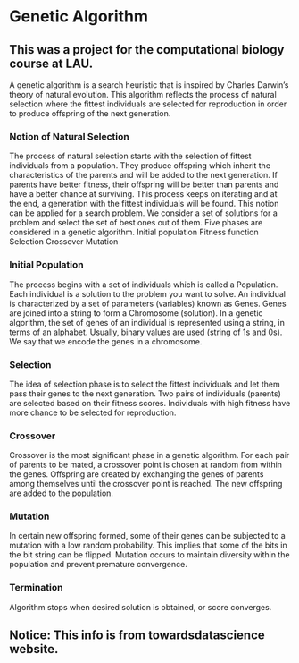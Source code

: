 # Genetic Algorithm

## This was a project for the computational biology course at LAU.

A genetic algorithm is a search heuristic that is inspired by Charles Darwin’s theory of natural evolution. This algorithm reflects the process of natural selection where the fittest individuals are selected for reproduction in order to produce offspring of the next generation.

### Notion of Natural Selection
The process of natural selection starts with the selection of fittest individuals from a population. They produce offspring which inherit the characteristics of the parents and will be added to the next generation. If parents have better fitness, their offspring will be better than parents and have a better chance at surviving. This process keeps on iterating and at the end, a generation with the fittest individuals will be found.
This notion can be applied for a search problem. We consider a set of solutions for a problem and select the set of best ones out of them.
Five phases are considered in a genetic algorithm.
Initial population
Fitness function
Selection
Crossover
Mutation

### Initial Population
The process begins with a set of individuals which is called a Population. Each individual is a solution to the problem you want to solve.
An individual is characterized by a set of parameters (variables) known as Genes. Genes are joined into a string to form a Chromosome (solution).
In a genetic algorithm, the set of genes of an individual is represented using a string, in terms of an alphabet. Usually, binary values are used (string of 1s and 0s). We say that we encode the genes in a chromosome.

### Selection
The idea of selection phase is to select the fittest individuals and let them pass their genes to the next generation.
Two pairs of individuals (parents) are selected based on their fitness scores. Individuals with high fitness have more chance to be selected for reproduction.

### Crossover
Crossover is the most significant phase in a genetic algorithm. For each pair of parents to be mated, a crossover point is chosen at random from within the genes. Offspring are created by exchanging the genes of parents among themselves until the crossover point is reached. The new offspring are added to the population.

### Mutation
In certain new offspring formed, some of their genes can be subjected to a mutation with a low random probability. This implies that some of the bits in the bit string can be flipped. Mutation occurs to maintain diversity within the population and prevent premature convergence.

### Termination
Algorithm stops when desired solution is obtained, or score converges.


## Notice: This info is from towardsdatascience website.
